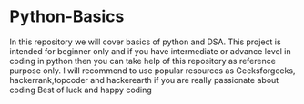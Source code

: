 # Python-Basics
In this repository we will cover basics of python and DSA.
This project is intended for beginner only and if you have intermediate or advance level in coding in python then you can take help of this repository as reference purpose only.
I will recommend to use popular resources as Geeksforgeeks, hackerrank,topcoder and hackerearth if you are really passionate about coding
Best of luck and happy coding 
